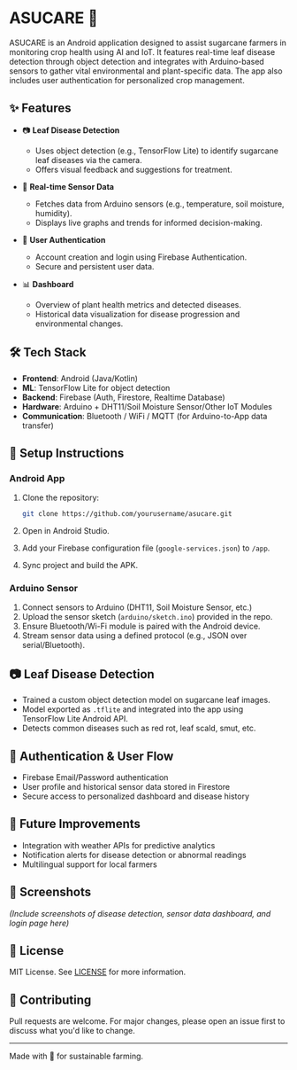 # ASUCARE 🌱

ASUCARE is an Android application designed to assist sugarcane farmers in monitoring crop health using AI and IoT. It features real-time leaf disease detection through object detection and integrates with Arduino-based sensors to gather vital environmental and plant-specific data. The app also includes user authentication for personalized crop management.

## ✨ Features

- 📷 **Leaf Disease Detection**
  - Uses object detection (e.g., TensorFlow Lite) to identify sugarcane leaf diseases via the camera.
  - Offers visual feedback and suggestions for treatment.

- 📡 **Real-time Sensor Data**
  - Fetches data from Arduino sensors (e.g., temperature, soil moisture, humidity).
  - Displays live graphs and trends for informed decision-making.

- 👤 **User Authentication**
  - Account creation and login using Firebase Authentication.
  - Secure and persistent user data.

- 📊 **Dashboard**
  - Overview of plant health metrics and detected diseases.
  - Historical data visualization for disease progression and environmental changes.

## 🛠️ Tech Stack

- **Frontend**: Android (Java/Kotlin)
- **ML**: TensorFlow Lite for object detection
- **Backend**: Firebase (Auth, Firestore, Realtime Database)
- **Hardware**: Arduino + DHT11/Soil Moisture Sensor/Other IoT Modules
- **Communication**: Bluetooth / WiFi / MQTT (for Arduino-to-App data transfer)

## 🔧 Setup Instructions

### Android App

1. Clone the repository:
   ```bash
   git clone https://github.com/yourusername/asucare.git
    ```

2. Open in Android Studio.
3. Add your Firebase configuration file (`google-services.json`) to `/app`.
4. Sync project and build the APK.

### Arduino Sensor

1. Connect sensors to Arduino (DHT11, Soil Moisture Sensor, etc.)
2. Upload the sensor sketch (`arduino/sketch.ino`) provided in the repo.
3. Ensure Bluetooth/Wi-Fi module is paired with the Android device.
4. Stream sensor data using a defined protocol (e.g., JSON over serial/Bluetooth).

## 📷 Leaf Disease Detection

* Trained a custom object detection model on sugarcane leaf images.
* Model exported as `.tflite` and integrated into the app using TensorFlow Lite Android API.
* Detects common diseases such as red rot, leaf scald, smut, etc.

## 🔐 Authentication & User Flow

* Firebase Email/Password authentication
* User profile and historical sensor data stored in Firestore
* Secure access to personalized dashboard and disease history

## 📎 Future Improvements

* Integration with weather APIs for predictive analytics
* Notification alerts for disease detection or abnormal readings
* Multilingual support for local farmers

## 📸 Screenshots

*(Include screenshots of disease detection, sensor data dashboard, and login page here)*

## 📄 License

MIT License. See [LICENSE](LICENSE) for more information.

## 🤝 Contributing

Pull requests are welcome. For major changes, please open an issue first to discuss what you'd like to change.

---

Made with 💚 for sustainable farming.
